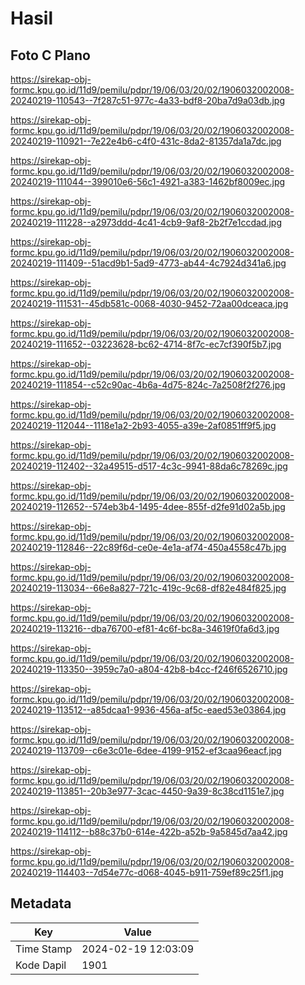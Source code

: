 # Hasil

## Foto C Plano

https://sirekap-obj-formc.kpu.go.id/11d9/pemilu/pdpr/19/06/03/20/02/1906032002008-20240219-110543--7f287c51-977c-4a33-bdf8-20ba7d9a03db.jpg

https://sirekap-obj-formc.kpu.go.id/11d9/pemilu/pdpr/19/06/03/20/02/1906032002008-20240219-110921--7e22e4b6-c4f0-431c-8da2-81357da1a7dc.jpg

https://sirekap-obj-formc.kpu.go.id/11d9/pemilu/pdpr/19/06/03/20/02/1906032002008-20240219-111044--399010e6-56c1-4921-a383-1462bf8009ec.jpg

https://sirekap-obj-formc.kpu.go.id/11d9/pemilu/pdpr/19/06/03/20/02/1906032002008-20240219-111228--a2973ddd-4c41-4cb9-9af8-2b2f7e1ccdad.jpg

https://sirekap-obj-formc.kpu.go.id/11d9/pemilu/pdpr/19/06/03/20/02/1906032002008-20240219-111409--51acd9b1-5ad9-4773-ab44-4c7924d341a6.jpg

https://sirekap-obj-formc.kpu.go.id/11d9/pemilu/pdpr/19/06/03/20/02/1906032002008-20240219-111531--45db581c-0068-4030-9452-72aa00dceaca.jpg

https://sirekap-obj-formc.kpu.go.id/11d9/pemilu/pdpr/19/06/03/20/02/1906032002008-20240219-111652--03223628-bc62-4714-8f7c-ec7cf390f5b7.jpg

https://sirekap-obj-formc.kpu.go.id/11d9/pemilu/pdpr/19/06/03/20/02/1906032002008-20240219-111854--c52c90ac-4b6a-4d75-824c-7a2508f2f276.jpg

https://sirekap-obj-formc.kpu.go.id/11d9/pemilu/pdpr/19/06/03/20/02/1906032002008-20240219-112044--1118e1a2-2b93-4055-a39e-2af0851ff9f5.jpg

https://sirekap-obj-formc.kpu.go.id/11d9/pemilu/pdpr/19/06/03/20/02/1906032002008-20240219-112402--32a49515-d517-4c3c-9941-88da6c78269c.jpg

https://sirekap-obj-formc.kpu.go.id/11d9/pemilu/pdpr/19/06/03/20/02/1906032002008-20240219-112652--574eb3b4-1495-4dee-855f-d2fe91d02a5b.jpg

https://sirekap-obj-formc.kpu.go.id/11d9/pemilu/pdpr/19/06/03/20/02/1906032002008-20240219-112846--22c89f6d-ce0e-4e1a-af74-450a4558c47b.jpg

https://sirekap-obj-formc.kpu.go.id/11d9/pemilu/pdpr/19/06/03/20/02/1906032002008-20240219-113034--66e8a827-721c-419c-9c68-df82e484f825.jpg

https://sirekap-obj-formc.kpu.go.id/11d9/pemilu/pdpr/19/06/03/20/02/1906032002008-20240219-113216--dba76700-ef81-4c6f-bc8a-34619f0fa6d3.jpg

https://sirekap-obj-formc.kpu.go.id/11d9/pemilu/pdpr/19/06/03/20/02/1906032002008-20240219-113350--3959c7a0-a804-42b8-b4cc-f246f6526710.jpg

https://sirekap-obj-formc.kpu.go.id/11d9/pemilu/pdpr/19/06/03/20/02/1906032002008-20240219-113512--a85dcaa1-9936-456a-af5c-eaed53e03864.jpg

https://sirekap-obj-formc.kpu.go.id/11d9/pemilu/pdpr/19/06/03/20/02/1906032002008-20240219-113709--c6e3c01e-6dee-4199-9152-ef3caa96eacf.jpg

https://sirekap-obj-formc.kpu.go.id/11d9/pemilu/pdpr/19/06/03/20/02/1906032002008-20240219-113851--20b3e977-3cac-4450-9a39-8c38cd1151e7.jpg

https://sirekap-obj-formc.kpu.go.id/11d9/pemilu/pdpr/19/06/03/20/02/1906032002008-20240219-114112--b88c37b0-614e-422b-a52b-9a5845d7aa42.jpg

https://sirekap-obj-formc.kpu.go.id/11d9/pemilu/pdpr/19/06/03/20/02/1906032002008-20240219-114403--7d54e77c-d068-4045-b911-759ef89c25f1.jpg


## Metadata

| Key        | Value               |
| ---------- | ------------------- |
| Time Stamp | 2024-02-19 12:03:09 |
| Kode Dapil | 1901                |



